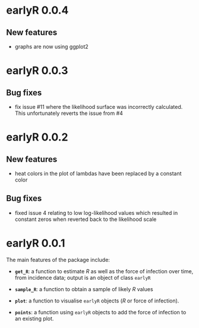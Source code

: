 # earlyR 0.0.4

## New features

- graphs are now using ggplot2




# earlyR 0.0.3

## Bug fixes

- fix issue #11 where the likelihood surface was incorrectly calculated.
  This unfortunately reverts the issue from #4




# earlyR 0.0.2

## New features

- heat colors in the plot of lambdas have been replaced by a constant color


## Bug fixes

- fixed issue 4 relating to low log-likelihood values which resulted in constant
  zeros when reverted back to the likelihood scale





# earlyR 0.0.1

The main features of the package include:

- **`get_R`**: a function to estimate *R* as well as the force of infection over
    time, from incidence data; output is an object of class `earlyR`

- **`sample_R`**: a function to obtain a sample of likely *R* values

- **`plot`**: a function to visualise `earlyR` objects (*R* or force of infection).

- **`points`**: a function using `earlyR` objects to add the force of infection
    to an existing plot.
